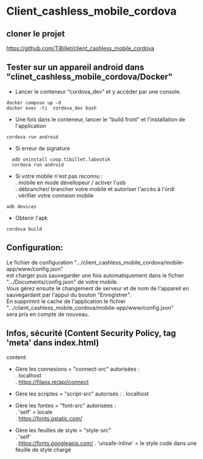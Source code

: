 # Client_cashless_mobile_cordova

## cloner le projet
https://github.com/TiBillet/client_cashless_mobile_cordova

## Tester sur un appareil android dans "clinet_cashless_mobile_cordova/Docker"
- Lancer le conteneur "cordova_dev" et y accéder par une console.
```
docker compose up -d
docker exec -ti  cordova_dev bash
```

- Une fois dans le conteneur, lancer le "build front" et l'installation de l'application
```
cordova run android
```

- Si erreur de signature
```
  adb uninstall coop.tibillet.laboutik
  cordova run android
```
 
- Si votre mobile n'est pas reconnu :   
. mobile en mode dévellopeur / activer l'usb   
. débrancher/ brancher votre mobile et autoriser l'accès à l'ordi   
. vérifier votre connxion mobile   
```
adb devices
```

- Obtenir l'apk   
```
cordova build
```

## Configuration:
Le fichier de configuration ".../client_cashless_mobile_cordova/mobile-app/www/config.json"  
est charger puis sauvegarder une fois automatiquement dans le fichier ".../Documents/config.json" de votre mobile.   
Vous gérez ensuite le changement de serveur et de nom de l'appareil en sauvegardant par l'appui du bouton "Enregistrer".   
En supprimnt le cache de l'application le fichier ".../client_cashless_mobile_cordova/mobile-app/www/config.json"  
sera pris en compte de nouveau.

## Infos, sécurité (Content Security Policy, tag 'meta' dans index.html)
content:   
- Gère les connexions = "connect-src" autorisées :     
  . localhost   
  . https://filaos.re/api/connect   

- Gère les scriptes = "script-src" autorisés :
  . localhost

- Gère les fontes = "font-src" autorisées :  
  . 'self' = locale   
  . https://fonts.gstatic.com/   

- Gère les feuilles de style = "style-src"   
  . 'self'   
  . https://fonts.googleapis.com/
  . 'unsafe-inline' = le style codé dans une feuille de style chargé
